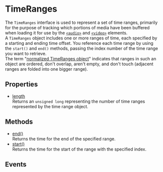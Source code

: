 # TimeRanges

<div class='overview'>The <code>TimeRanges</code> interface is used to represent a set of time ranges, primarily for the purpose of tracking which portions of media have been buffered when loading it for use by the <a href="/en-US/docs/Web/HTML/Element/audio" title="The HTML <audio> element is used to embed sound content in documents. It may contain one or more audio sources, represented using the src attribute or the <source> element:&nbsp;the browser will choose the most suitable one. It can also be the destination for streamed media, using a MediaStream."><code>&lt;audio&gt;</code></a> and <a href="/en-US/docs/Web/HTML/Element/video" title="The&nbsp;HTML Video element&nbsp;(<video>) embeds a media player which supports video playback into the document.&nbsp;You can use&nbsp;<video>&nbsp;for audio content as well, but the <audio> element may provide a more appropriate user experience."><code>&lt;video&gt;</code></a>&nbsp;elements.</div>

<div class='overview'>A <code>TimeRanges</code> object includes one or more ranges of time, each specified by a starting and ending time offset. You reference each time range by using the <code>start()</code> and <code>end()</code> methods, passing the index number of the time range you want to retrieve.</div>

<div class='overview'>The term "<a class="external" href="https://www.w3.org/TR/html52/semantics-embedded-content.html#normalized-timeranges-object" rel="noopener">normalized TimeRanges object</a>" indicates that ranges in such an object are ordered, don't overlap, aren't empty, and don't touch (adjacent ranges are folded into one bigger range).</div>

## Properties

<ul class="items properties">
  <li>
    <a href="">length</a>
    <div>Returns an <code>unsigned long</code> representing the number of time ranges represented by the time range object.</div>
  </li>
</ul>

## Methods

<ul class="items methods">
  <li>
    <a href="">end()</a>
    <div>Returns the time for the end of the specified range.</div>
  </li>
  <li>
    <a href="">start()</a>
    <div>Returns the time for the start of the range with the specified index.</div>
  </li>
</ul>

## Events

